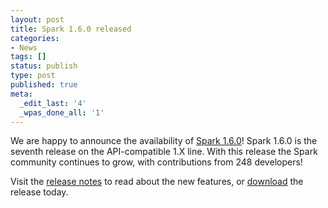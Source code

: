 ```yaml
---
layout: post
title: Spark 1.6.0 released
categories:
- News
tags: []
status: publish
type: post
published: true
meta:
  _edit_last: '4'
  _wpas_done_all: '1'
---
```

We are happy to announce the availability of 
<a href="{{site.url}}releases/spark-release-1-6-0.html" title="Spark Release 1.6.0">Spark 1.6.0</a>! 
Spark 1.6.0 is the seventh release on the API-compatible 1.X line. 
With this release the Spark community continues to grow, with contributions from 248 developers!

Visit the <a href="{{site.url}}releases/spark-release-1-6-0.html" title="Spark Release 1.6.0">release notes</a> 
to read about the new features, or <a href="{{site.url}}downloads.html">download</a> the release today.

